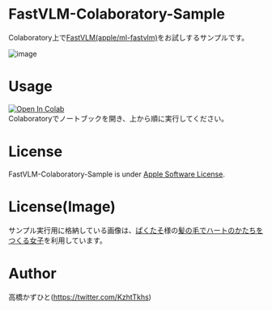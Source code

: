 # FastVLM-Colaboratory-Sample
Colaboratory上で[FastVLM(apple/ml-fastvlm)](https://github.com/apple/ml-fastvlm)をお試しするサンプルです。<bR>

![image](https://github.com/user-attachments/assets/7d39b209-612d-4116-9719-ab61b58daff3)

# Usage
[![Open In Colab](https://colab.research.google.com/assets/colab-badge.svg)](https://colab.research.google.com/github/Kazuhito00/FastVLM-Colaboratory-Sample/blob/main/FastVLM-Colaboratory-Sample.ipynb)<br>
Colaboratoryでノートブックを開き、上から順に実行してください。

# License 
FastVLM-Colaboratory-Sample is under [Apple Software License](https://github.com/apple/ml-fastvlm/blob/main/LICENSE_MODEL).

# License(Image)
サンプル実行用に格納している画像は、[ぱくたそ](https://www.pakutaso.com)様の[髪の毛でハートのかたちをつくる女子](https://www.pakutaso.com/20171115305post-13899.html)を利用しています。

# Author
高橋かずひと(https://twitter.com/KzhtTkhs)
